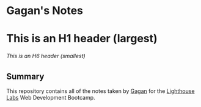 # Gagan's Notes
# This is an H1 header (largest)
###### This is an H6 header (smallest)

## Summary 

This repository contains all of the notes taken by [Gagan](https://github.com/gagan-uppal) for the [Lighthouse Labs](https://www.lighthouselabs.ca/) Web Development Bootcamp.

